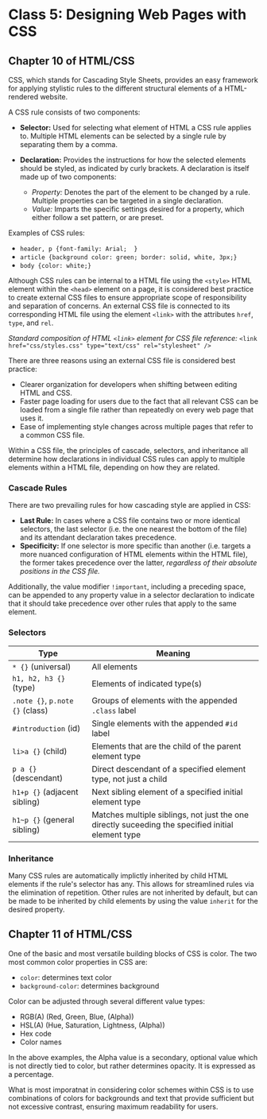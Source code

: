 # Class 5: Designing Web Pages with CSS

## Chapter 10 of HTML/CSS

CSS, which stands for Cascading Style Sheets, provides an easy framework for applying stylistic rules to the different structural elements of a HTML-rendered website.

A CSS rule consists of two components:

- **Selector:** Used for selecting what element of HTML a CSS rule applies to. Multiple HTML elements can be selected by a single rule by separating them by a comma.
- **Declaration:** Provides the instructions for how the selected elements should be styled, as indicated by curly brackets. A declaration is itself made up of two components:

  - _Property:_ Denotes the part of the element to be changed by a rule. Multiple properties can be targeted in a single declaration.
  - _Value:_ Imparts the specific settings desired for a property, which either follow a set pattern, or are preset.

Examples of CSS rules:

- `header, p {font-family: Arial;  }`
- `article {background color: green; border: solid, white, 3px;}`
- `body {color: white;}`

Although CSS rules can be internal to a HTML file using the `<style>` HTML element within the `<head>` element on a page, it is considered best practice to create external CSS files to ensure appropriate scope of responsibility and separation of concerns. An external CSS file is connected to its corresponding HTML file using the element `<link>` with the attributes `href`, `type`, and `rel`.

_Standard composition of HTML `<link>` element for CSS file reference:_
`<link href="css/styles.css" type="text/css" rel="stylesheet" />`

There are three reasons using an external CSS file is considered best practice:

- Clearer organization for developers when shifting between editing HTML and CSS.
- Faster page loading for users due to the fact that all relevant CSS can be loaded from a single file rather than repeatedly on every web page that uses it.
- Ease of implementing style changes across multiple pages that refer to a common CSS file.

Within a CSS file, the principles of cascade, selectors, and inheritance all determine how declarations in individual CSS rules can apply to multiple elements within a HTML file, depending on how they are related.

### Cascade Rules

There are two prevailing rules for how cascading style are applied in CSS:

- **Last Rule:** In cases where a CSS file contains two or more identical selectors, the last selector (i.e. the one nearest the bottom of the file) and its attendant declaration takes precedence.
- **Specificity:** If one selector is more specific than another (i.e. targets a more nuanced configuration of HTML elements within the HTML file), the former takes precedence over the latter, _regardless of their absolute positions in the CSS file._

Additionally, the value modifier `!important`, including a preceding space, can be appended to any property value in a selector declaration to indicate that it should take precedence over other rules that apply to the same element.

### Selectors

Type | Meaning
---- | -------
`* {}` (universal) | All elements
`h1, h2, h3 {}` (type) | Elements of indicated type(s)
`.note {}`, `p.note {}` (class) | Groups of elements with the appended `.class` label
`#introduction` (id) | Single elements with the appended `#id` label
`li>a {}` (child) | Elements that are the child of the parent element type
`p a {}` (descendant) | Direct descendant of a specified element type, not just a child
`h1+p {}` (adjacent sibling) | Next sibling element of a specified initial element type
`h1~p {}` (general sibling) | Matches multiple siblings, not just the one directly suceeding the specified initial element type

### Inheritance

Many CSS rules are automatically implictly inherited by child HTML elements if the rule's selector has any. This allows for streamlined rules via the elimination of repetition. Other rules are not inherited by default, but can be made to be inherited by child elements by using the value `inherit` for the desired property.

## Chapter 11 of HTML/CSS

One of the basic and most versatile building blocks of CSS is color. The two most common color properties in CSS are:

- `color`: determines text color
- `background-color`: determines background

Color can be adjusted through several different value types:

- RGB(A) (Red, Green, Blue, (Alpha))
- HSL(A) (Hue, Saturation, Lightness, (Alpha))
- Hex code
- Color names

In the above examples, the Alpha value is a secondary, optional value which is not directly tied to color, but rather determines opacity. It is expressed as a percentage.

What is most imporatnat in considering color schemes within CSS is to use combinations of colors for backgrounds and text that provide sufficient but not excessive contrast, ensuring maximum readability for users.
